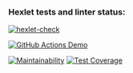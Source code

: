 ### Hexlet tests and linter status:

[![hexlet-check](https://github.com/RuddyPanta/java-project-lvl2/actions/workflows/hexlet-check.yml/badge.svg)](https://github.com/RuddyPanta/java-project-lvl2/actions/workflows/hexlet-check.yml)

[![GitHub Actions Demo](https://github.com/RuddyPanta/java-project-lvl2/actions/workflows/github-actions-demo.yml/badge.svg)](https://github.com/RuddyPanta/java-project-lvl2/actions/workflows/github-actions-demo.yml)

[![Maintainability](https://api.codeclimate.com/v1/badges/09716319a474bd2e6fbb/maintainability)](https://codeclimate.com/github/RuddyPanta/java-project-lvl2/maintainability)
[![Test Coverage](https://api.codeclimate.com/v1/badges/09716319a474bd2e6fbb/test_coverage)](https://codeclimate.com/github/RuddyPanta/java-project-lvl2/test_coverage)


